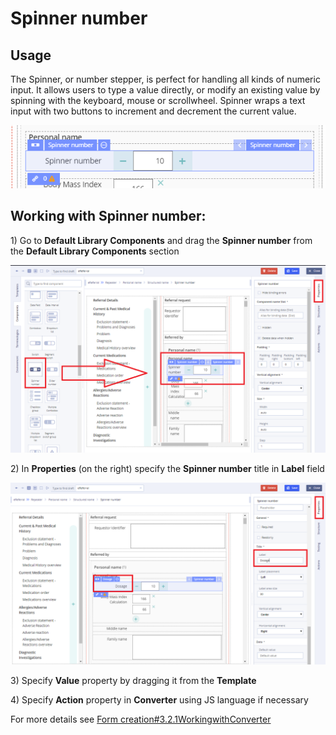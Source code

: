 # Spinner number

## Usage <a id="Spinnernumber-Usage"></a>

The Spinner, or number stepper, is perfect for handling all kinds of numeric input. It allows users to type a value directly, or modify an existing value by spinning with the keyboard, mouse or scrollwheel. Spinner wraps a text input with two buttons to increment and decrement the current value.

![](../.gitbook/assets/34840825.png)

## Working with Spinner number: <a id="Spinnernumber-WorkingwithSpinnernumber:"></a>

1\) Go to **Default Library Components** and drag the **Spinner number** from the **Default Library Components** section

![](../.gitbook/assets/34840832.png)

2\) In **Properties** \(on the right\) specify the **Spinner number** title in **Label** field

![](../.gitbook/assets/34840835.png)

3\) Specify **Value** property by dragging it from the **Template**  

4\) Specify **Action** property in **Converter** using JS language if necessary

For more details see [Form creation\#3.2.1WorkingwithConverter](../ehr-forms-forms-in-detail/ehr-forms-form-creation.md#Formcreation-3.2.1WorkingwithConverter)

